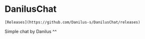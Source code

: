 # DanilusChat
```
[Releases](https://github.com/Danilus-s/DanilusChat/releases)
```

 Simple chat by Danilus ^^
